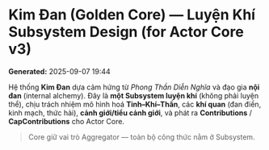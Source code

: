 # Kim Đan (Golden Core) — **Luyện Khí** Subsystem Design (for Actor Core v3)
**Generated:** 2025-09-07 19:44

Hệ thống **Kim Đan** dựa cảm hứng từ _Phong Thần Diễn Nghĩa_ và đạo gia **nội đan** (internal alchemy).
Đây là **một Subsystem luyện khí** (không phải luyện thể), chịu trách nhiệm mô hình hoá **Tinh–Khí–Thần**,
các **khí quan** (đan điền, kinh mạch, thức hải), **cảnh giới/tiểu cảnh giới**, và phát ra
**Contributions** / **CapContributions** cho Actor Core.

> Core giữ vai trò Aggregator — toàn bộ công thức nằm ở Subsystem.
